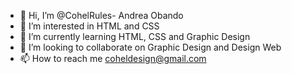 - 👋 Hi, I’m @CohelRules- Andrea Obando
- 👀 I’m interested in HTML and CSS
- 🌱 I’m currently learning HTML, CSS and Graphic Design
- 💞️ I’m looking to collaborate on Graphic Design and Design Web
- 📫 How to reach me coheldesign@gmail.com

<!---
CohelRules/CohelRules is a ✨ special ✨ repository because its `README.md` (this file) appears on your GitHub profile.
You can click the Preview link to take a look at your changes.
--->
